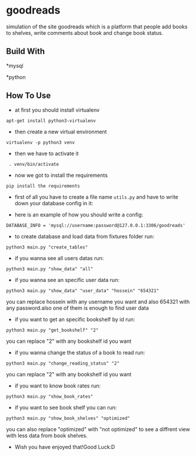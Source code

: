 # goodreads
simulation of the site goodreads which is a platform that people add books to shelves, write comments about book and change book status. 

## Build With
*mysql

*python

## How To Use

* at first you should install virtualenv 

```apt-get install python3-virtualenv```

* then create a new virtual environment 

```virtualenv -p python3 venv```

* then we have to activate it

``` . venv/bin/activate```

* now we got to install the requirements

```pip install the requirements```

* first of all you have to create a file name ```utils.py``` and have to write down your database config in it:

* here is an example of how you should write a config:

```DATABASE_INFO = 'mysql://username:password@127.0.0.1:3306/goodreads'```

* to create database and load data from fixtures folder run:

```python3 main.py "create_tables"```

* if you wanna see all users datas run:

```python3 main.py "show_data" "all"```


* if you wanna see an specific user data run:


```python3 main.py "show_data" "user_data" "hossein" "654321"```

you can replace hossein with any username you want and also 654321 with any password.also one of them is enough to find user data

* if you want to get an specific bookshelf by id run:

```python3 main.py "get_bookshelf" "2"```

you can replace "2" with any bookshelf id you want

* if you wanna change the status of a book to read run:

```python3 main.py "change_reading_status" "2"```

you can replace "2" with any bookshelf id you want

* if you want to know book rates run:

```python3 main.py "show_book_rates"```

* if you want to see book shelf you can run:

```python3 main.py "show_book_shelves" "optimized"```

you can also replace "optimized" with "not optimized" to see a diffrent view with less data from book shelves.

 
 * Wish you have enjoyed that!Good Luck:D
